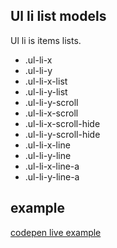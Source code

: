 ## Ul li list models

Ul li is items lists.

- .ul-li-x
- .ul-li-y
- .ul-li-x-list
- .ul-li-y-list
- .ul-li-y-scroll
- .ul-li-x-scroll
- .ul-li-x-scroll-hide
- .ul-li-y-scroll-hide
- .ul-li-x-line
- .ul-li-y-line
- .ul-li-x-line-a
- .ul-li-y-line-a

## example

[codepen live example](https://codepen.io/Endwall/pen/qBJQood)
